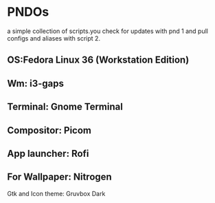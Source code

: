 # PNDOs
a simple collection of scripts.you check for updates with pnd 1 and pull configs and aliases with script 2.

OS:Fedora Linux 36 (Workstation Edition)
----------------------------------------
Wm: i3-gaps
----------------------------------------
Terminal: Gnome Terminal
----------------------------------------
Compositor: Picom
----------------------------------------
App launcher: Rofi
----------------------------------------
For Wallpaper: Nitrogen
----------------------------------------
Gtk and Icon theme: Gruvbox Dark

